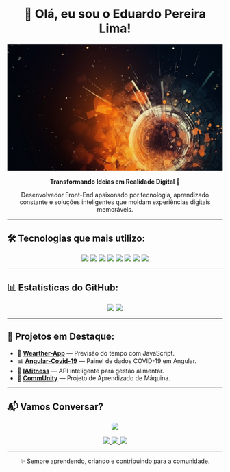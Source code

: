 <p align="center">
<h1 align="center">👋 Olá, eu sou o Eduardo Pereira Lima!</h1>


  <img src="https://github.com/EduardoPereiraLima-Dev/EduardoPereira/blob/main/public/bg-explosion.png" alt="Banner Eduardo Pereira" />

<p align="center">
  <b>Transformando Ideias em Realidade Digital 🚀</b>
</p>

<p align="center"> 
  Desenvolvedor Front-End apaixonado por tecnologia, aprendizado constante e soluções inteligentes que moldam experiências digitais memoráveis.
</p>

---

## 🛠️ Tecnologias que mais utilizo:

<div align="center">
  <img src="https://img.shields.io/badge/-JavaScript-F7DF1E?style=for-the-badge&logo=javascript&logoColor=000" />
  <img src="https://img.shields.io/badge/-TypeScript-3178C6?style=for-the-badge&logo=typescript&logoColor=fff" />
  <img src="https://img.shields.io/badge/-Angular-DD0031?style=for-the-badge&logo=angular&logoColor=fff" />
  <img src="https://img.shields.io/badge/-Next.js-000000?style=for-the-badge&logo=next.js&logoColor=fff" />
  <img src="https://img.shields.io/badge/-React-61DAFB?style=for-the-badge&logo=react&logoColor=000" />
  <img src="https://img.shields.io/badge/-Tailwind_CSS-38B2AC?style=for-the-badge&logo=tailwind-css&logoColor=fff" />
  <img src="https://img.shields.io/badge/-C%23-239120?style=for-the-badge&logo=c-sharp&logoColor=fff" />
  <img src="https://img.shields.io/badge/-Python-3776AB?style=for-the-badge&logo=python&logoColor=fff" />
</div>

---

## 📊 Estatísticas do GitHub:

<div align="center">
  <img height="180em" src="https://github-readme-stats.vercel.app/api?username=EduardoPereiraLima-Dev&show_icons=true&theme=radical" />
  <img height="180em" src="https://github-readme-stats.vercel.app/api/top-langs/?username=EduardoPereiraLima-Dev&layout=compact&theme=radical" />
</div>

---

## 📌 Projetos em Destaque:

- 🎨 [**Wearther-App**](https://github.com/EduardoPereiraLima-Dev/wearther-app) — Previsão do tempo com JavaScript.
- 📊 [**Angular-Covid-19**](https://github.com/EduardoPereiraLima-Dev/Angular-Covid-19) — Painel de dados COVID-19 em Angular.
- 🤖 [**IAfitness**](https://github.com/EduardoPereiraLima-Dev/IaFit) — API inteligente para gestão alimentar.
- 🧠 [**CommUnity**](https://github.com/EduardoPereiraLima-Dev/CommUnity) — Projeto de Aprendizado de Máquina.

---

## 📬 Vamos Conversar?

<div align="center">
  <a href="https://github.com/EduardoPereiraLima-Dev">
    <img src="https://img.shields.io/badge/GitHub-181717?style=for-the-badge&logo=github" />
  </a>
  </p>
  <a href="https://www.linkedin.com/in/eduardo-pereira-lima-7580a5239">
    <img src="https://img.shields.io/badge/LinkedIn-0077B5?style=for-the-badge&logo=linkedin" />
  </a>
  <a href="https://t.me/@E967484018">
    <img src="https://img.shields.io/badge/Telegram-26A5E4?style=for-the-badge&logo=telegram" />
  </a>
  <a href="https://api.whatsapp.com/send?phone=5511967484018">
    <img src="https://img.shields.io/badge/WhatsApp-25D366?style=for-the-badge&logo=whatsapp" />
  </a>
</div>

---

<p align="center">
  ✨ Sempre aprendendo, criando e contribuindo para a comunidade.
</p>
